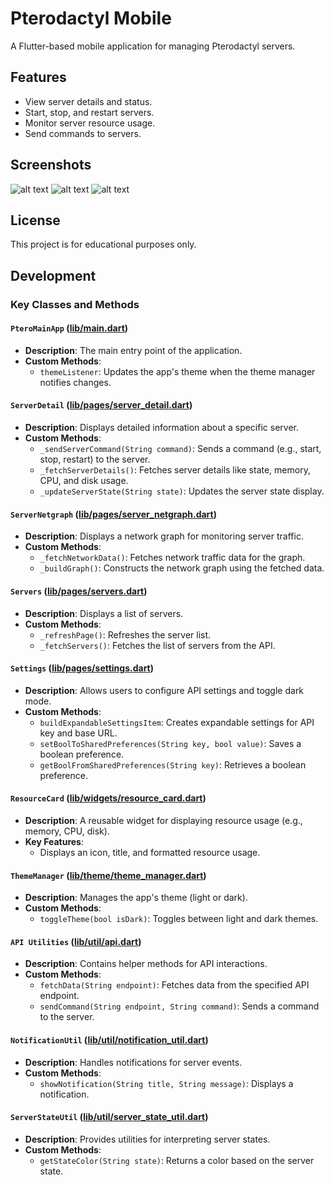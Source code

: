 # Pterodactyl Mobile

A Flutter-based mobile application for managing Pterodactyl servers.

## Features
- View server details and status.
- Start, stop, and restart servers.
- Monitor server resource usage.
- Send commands to servers.

## Screenshots
![alt text](image.png)
![alt text](image-1.png)
![alt text](image-2.png)

## License
This project is for educational purposes only.

## Development

### Key Classes and Methods

#### `PteroMainApp` ([lib/main.dart](lib/main.dart))
- **Description**: The main entry point of the application.
- **Custom Methods**:
  - `themeListener`: Updates the app's theme when the theme manager notifies changes.

#### `ServerDetail` ([lib/pages/server_detail.dart](lib/pages/server_detail.dart))
- **Description**: Displays detailed information about a specific server.
- **Custom Methods**:
  - `_sendServerCommand(String command)`: Sends a command (e.g., start, stop, restart) to the server.
  - `_fetchServerDetails()`: Fetches server details like state, memory, CPU, and disk usage.
  - `_updateServerState(String state)`: Updates the server state display.

#### `ServerNetgraph` ([lib/pages/server_netgraph.dart](lib/pages/server_netgraph.dart))
- **Description**: Displays a network graph for monitoring server traffic.
- **Custom Methods**:
  - `_fetchNetworkData()`: Fetches network traffic data for the graph.
  - `_buildGraph()`: Constructs the network graph using the fetched data.

#### `Servers` ([lib/pages/servers.dart](lib/pages/servers.dart))
- **Description**: Displays a list of servers.
- **Custom Methods**:
  - `_refreshPage()`: Refreshes the server list.
  - `_fetchServers()`: Fetches the list of servers from the API.

#### `Settings` ([lib/pages/settings.dart](lib/pages/settings.dart))
- **Description**: Allows users to configure API settings and toggle dark mode.
- **Custom Methods**:
  - `buildExpandableSettingsItem`: Creates expandable settings for API key and base URL.
  - `setBoolToSharedPreferences(String key, bool value)`: Saves a boolean preference.
  - `getBoolFromSharedPreferences(String key)`: Retrieves a boolean preference.

#### `ResourceCard` ([lib/widgets/resource_card.dart](lib/widgets/resource_card.dart))
- **Description**: A reusable widget for displaying resource usage (e.g., memory, CPU, disk).
- **Key Features**:
  - Displays an icon, title, and formatted resource usage.

#### `ThemeManager` ([lib/theme/theme_manager.dart](lib/theme/theme_manager.dart))
- **Description**: Manages the app's theme (light or dark).
- **Custom Methods**:
  - `toggleTheme(bool isDark)`: Toggles between light and dark themes.

#### `API Utilities` ([lib/util/api.dart](lib/util/api.dart))
- **Description**: Contains helper methods for API interactions.
- **Custom Methods**:
  - `fetchData(String endpoint)`: Fetches data from the specified API endpoint.
  - `sendCommand(String endpoint, String command)`: Sends a command to the server.

#### `NotificationUtil` ([lib/util/notification_util.dart](lib/util/notification_util.dart))
- **Description**: Handles notifications for server events.
- **Custom Methods**:
  - `showNotification(String title, String message)`: Displays a notification.

#### `ServerStateUtil` ([lib/util/server_state_util.dart](lib/util/server_state_util.dart))
- **Description**: Provides utilities for interpreting server states.
- **Custom Methods**:
  - `getStateColor(String state)`: Returns a color based on the server state.